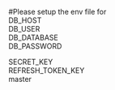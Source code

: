 #Please setup the env file for\
DB_HOST\
DB_USER\
DB_DATABASE\
DB_PASSWORD

SECRET_KEY\
REFRESH_TOKEN_KEY\
master